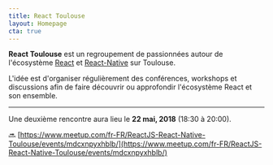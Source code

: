 ```yaml
---
title: React Toulouse
layout: Homepage
cta: true
---
```


**React Toulouse** est un regroupement de passionnées autour de l'écosystème
[React](https://facebook.github.io/react) et [React-Native](https://facebook.github.io/react-native) sur Toulouse.

L'idée est d'organiser régulièrement des conférences, workshops et discussions
afin de faire découvrir ou approfondir l'écosystème React et son ensemble.

---

Une deuxième rencontre aura lieu le **22 mai, 2018** (18:30 à 20:00).

🔜 [https://www.meetup.com/fr-FR/ReactJS-React-Native-Toulouse/events/mdcxnpyxhblb/](https://www.meetup.com/fr-FR/ReactJS-React-Native-Toulouse/events/mdcxnpyxhblb/)
